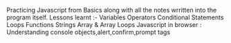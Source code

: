 Practicing Javascript from Basics along with all the notes wrritten into the program itself.
Lessons learnt :-
Variables
Operators
Conditional Statements
Loops
Functions
Strings
Array & Array Loops
Javascript in browser : Understanding console objects,alert,confirm,prompt tags
